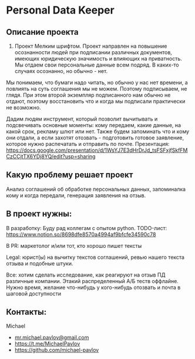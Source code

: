 # Personal Data Keeper
## Описание проекта
1. Проект Мелким шрифтом.
Проект направлен на повышение осознанности людей при подписании различных документов, имеющих юридическую значимость и влияющих на приватность. Мы отдаем свои персональные данные всем подряд. В каких-то случаях осознанно, но обычно - нет. 

Мы понимаем, что бумаги надо читать, но обычно у нас нет времени, а повлиять на суть соглашения мы не можем. Поэтому подписываем, не глядя. При этом второй экземпляр подписанного нам обычно не отдают, поэтому восстановить что и когда мы подписали практически не возможно.

Дадим людям инструмент, который позволит вычитывать и подсвечивать основные моменты: кому передаем, какие данные, на какой срок, рекламу шлют или нет. 
Также будем запоминать что и кому они отдали, а если захотят отозвать - подготовить готовое заявление, которое нужно распечатать и отправить по почте.
Презентация: https://docs.google.com/presentation/d/1WsYJ7E3dHrDrJd_tsFSFxjfSkfFMCzCCjtTX6YDj8YQ/edit?usp=sharing

## Какую проблему решает проект
Анализ соглашений об обработке персональных данных, запоминалка кому и когда передали, генерация заявления на отзыв.
## В проект нужны:
В разработку: Буду рад коллегам с опытом python.
TODO-лист: https://www.notion.so/8698dfe8570a4994af9bfcfe34590c78

В PR: маркетолог и/или тот, кто хорошо пишет тексты

Legal: юрист(ы) на вычитку текстов соглашений, ревью нашего текста отзыва и подобные штуки. 

Все: хотим сделать исследование, как реагируют на отзыв ПД различные компании. Этакий распределенный A/Б теств оффлайне. Нужно время, желание что-нибудь у кого-нибудь отозвать и почта в шаговой доступности

## Контакты:
Michael
* mr.michael.pavlov@gmail.com	
* https://t.me/MichaelPavlov	
* https://github.com/michael-pavlov
